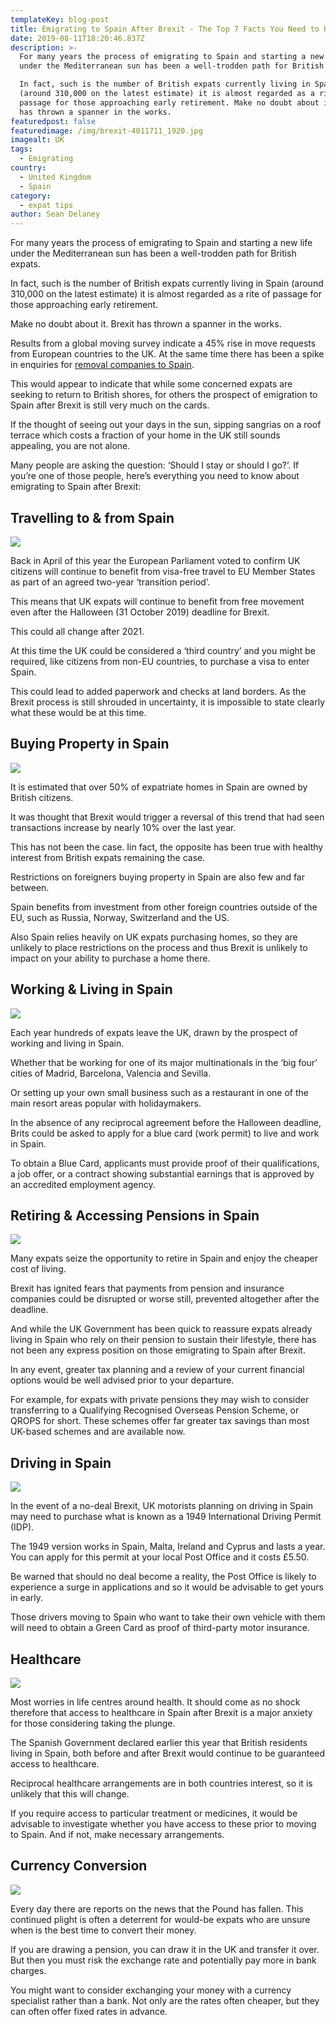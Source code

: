 ```yaml
---
templateKey: blog-post
title: Emigrating to Spain After Brexit - The Top 7 Facts You Need to Know
date: 2019-08-11T18:20:46.837Z
description: >-
  For many years the process of emigrating to Spain and starting a new life
  under the Mediterranean sun has been a well-trodden path for British expats.

  In fact, such is the number of British expats currently living in Spain
  (around 310,000 on the latest estimate) it is almost regarded as a rite of
  passage for those approaching early retirement. Make no doubt about it. Brexit
  has thrown a spanner in the works.
featuredpost: false
featuredimage: /img/brexit-4011711_1920.jpg
imagealt: UK
tags:
  - Emigrating
country:
  - United Kingdom
  - Spain
category:
  - expat tips
author: Sean Delaney
---
```

For many years the process of emigrating to Spain and starting a new life under the Mediterranean sun has been a well-trodden path for British expats.

In fact, such is the number of British expats currently living in Spain (around 310,000 on the latest estimate) it is almost regarded as a rite of passage for those approaching early retirement.

Make no doubt about it. Brexit has thrown a spanner in the works.

Results from a global moving survey indicate a 45% rise in move requests from European countries to the UK.  At the same time there has been a spike in enquiries for [removal companies to Spain](https://www.whiteandcompany.co.uk/removals-to-spain/).

This would appear to indicate that while some concerned expats are seeking to return to British shores, for others the prospect of emigration to Spain after Brexit is still very much on the cards.

If the thought of seeing out your days in the sun, sipping sangrias on a roof terrace which costs a fraction of your home in the UK still sounds appealing, you are not alone.

Many people are asking the question: ‘Should I stay or should I go?’. If you’re one of those people, here’s everything you need to know about emigrating to Spain after Brexit:

## Travelling to & from Spain

![](/img/aircraft-airplane-airport-730778.jpg)

Back in April of this year the European Parliament voted to confirm UK citizens will continue to benefit from visa-free travel to EU Member States as part of an agreed two-year ‘transition period’.

This means that UK expats will continue to benefit from free movement even after the Halloween (31 October 2019) deadline for Brexit.

This could all change after 2021.

At this time the UK could be considered a ‘third country’ and you might be required, like citizens from non-EU countries, to purchase a visa to enter Spain.  

This could lead to added paperwork and checks at land borders. As the Brexit process is still shrouded in uncertainty, it is impossible to state clearly what these would be at this time.

## Buying Property in Spain

![](/img/tropical-2932034_1920.jpg)

It is estimated that over 50% of expatriate homes in Spain are owned by British citizens. 

It was thought that Brexit would trigger a reversal of this trend that had seen transactions increase by nearly 10% over the last year. 

This has not been the case. Iin fact, the opposite has been true with healthy interest from British expats remaining the case.

Restrictions on foreigners buying property in Spain are also few and far between.

Spain benefits from investment from other foreign countries outside of the EU, such as Russia, Norway, Switzerland and the US.

Also Spain relies heavily on UK expats purchasing homes, so they are unlikely to place restrictions on the process and thus Brexit is unlikely to impact on your ability to purchase a home there.

## Working & Living in Spain

![](/img/girl-4181395_1920.jpg)

Each year hundreds of expats leave the UK, drawn by the prospect of working and living in Spain. 

Whether that be working for one of its major multinationals in the ‘big four’ cities of Madrid, Barcelona, Valencia and Sevilla. 

Or setting up your own small business such as a restaurant in one of the main resort areas popular with holidaymakers.

In the absence of any reciprocal agreement before the Halloween deadline, Brits could be asked to apply for a blue card (work permit) to live and work in Spain.

To obtain a Blue Card, applicants must provide proof of their qualifications, a job offer, or a contract showing substantial earnings that is approved by an accredited employment agency.

## Retiring & Accessing Pensions in Spain

![](/img/holiday-1600340_1920.jpg)

Many expats seize the opportunity to retire in Spain and enjoy the cheaper cost of living.

Brexit has ignited fears that payments from pension and insurance companies could be disrupted or worse still, prevented altogether after the deadline.

And while the UK Government has been quick to reassure expats already living in Spain who rely on their pension to sustain their lifestyle, there has not been any express position on those emigrating to Spain after Brexit.

In any event, greater tax planning and a review of your current financial options would be well advised prior to your departure.

For example, for expats with private pensions they may wish to consider transferring to a Qualifying Recognised Overseas Pension Scheme, or QROPS for short. These schemes offer far greater tax savings than most UK-based schemes and are available now.

## Driving in Spain

![](/img/seat-leon-2634185_1920.jpg)

In the event of a no-deal Brexit, UK motorists planning on driving in Spain may need to purchase what is known as a 1949 International Driving Permit (IDP).

The 1949 version works in Spain, Malta, Ireland and Cyprus and lasts a year. You can apply for this permit at your local Post Office and it costs £5.50.

Be warned that should no deal become a reality, the Post Office is likely to experience a surge in applications and so it would be advisable to get yours in early.

Those drivers moving to Spain who want to take their own vehicle with them will need to obtain a Green Card as proof of third-party motor insurance. 

## Healthcare

![](/img/woman-3187087_1920.jpg)

Most worries in life centres around health. It should come as no shock therefore that access to healthcare in Spain after Brexit is a major anxiety for those considering taking the plunge.

The Spanish Government declared earlier this year that British residents living in Spain, both before and after Brexit would continue to be guaranteed access to healthcare.

Reciprocal healthcare arrangements are in both countries interest, so it is unlikely that this will change.

If you require access to particular treatment or medicines, it would be advisable to investigate whether you have access to these prior to moving to Spain. And if not, make necessary arrangements.

## Currency Conversion

![](/img/money-3481699_1920.jpg)

Every day there are reports on the news that the Pound has fallen. This continued plight is often a deterrent for would-be expats who are unsure when is the best time to convert their money.

If you are drawing a pension, you can draw it in the UK and transfer it over. But then you must risk the exchange rate and potentially pay more in bank charges.

You might want to consider exchanging your money with a currency specialist rather than a bank. Not only are the rates often cheaper, but they can often offer fixed rates in advance.
